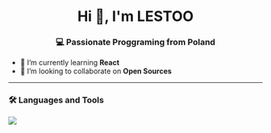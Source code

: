 <h1 align="center">Hi 👋, I'm LESTOO</h1>
<h3 align="center">💻 Passionate Proggraming from Poland</h3>

- 🌱 I’m currently learning **React**
- 👯 I’m looking to collaborate on **Open Sources**
---

### 🛠️ Languages and Tools

<p align="left">
  <img src="https://skillicons.dev/icons?i=js,react,html,css,python,nodejs,git,github,vscode" />
</p>
